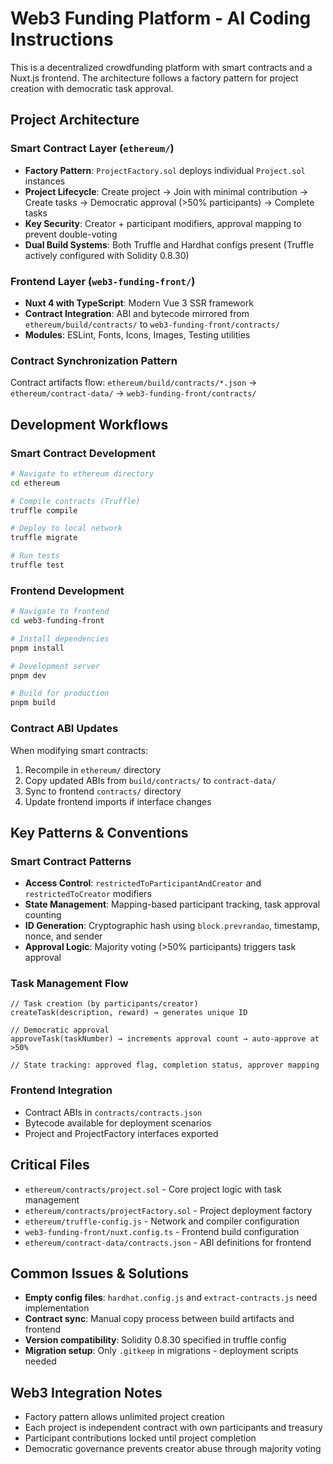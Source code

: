 # Web3 Funding Platform - AI Coding Instructions

This is a decentralized crowdfunding platform with smart contracts and a Nuxt.js frontend. The architecture follows a factory pattern for project creation with democratic task approval.

## Project Architecture

### Smart Contract Layer (`ethereum/`)
- **Factory Pattern**: `ProjectFactory.sol` deploys individual `Project.sol` instances
- **Project Lifecycle**: Create project → Join with minimal contribution → Create tasks → Democratic approval (>50% participants) → Complete tasks
- **Key Security**: Creator + participant modifiers, approval mapping to prevent double-voting
- **Dual Build Systems**: Both Truffle and Hardhat configs present (Truffle actively configured with Solidity 0.8.30)

### Frontend Layer (`web3-funding-front/`)
- **Nuxt 4 with TypeScript**: Modern Vue 3 SSR framework
- **Contract Integration**: ABI and bytecode mirrored from `ethereum/build/contracts/` to `web3-funding-front/contracts/`
- **Modules**: ESLint, Fonts, Icons, Images, Testing utilities

### Contract Synchronization Pattern
Contract artifacts flow: `ethereum/build/contracts/*.json` → `ethereum/contract-data/` → `web3-funding-front/contracts/`

## Development Workflows

### Smart Contract Development
```bash
# Navigate to ethereum directory
cd ethereum

# Compile contracts (Truffle)
truffle compile

# Deploy to local network
truffle migrate

# Run tests
truffle test
```

### Frontend Development
```bash
# Navigate to frontend
cd web3-funding-front

# Install dependencies
pnpm install

# Development server
pnpm dev

# Build for production
pnpm build
```

### Contract ABI Updates
When modifying smart contracts:
1. Recompile in `ethereum/` directory
2. Copy updated ABIs from `build/contracts/` to `contract-data/`
3. Sync to frontend `contracts/` directory
4. Update frontend imports if interface changes

## Key Patterns & Conventions

### Smart Contract Patterns
- **Access Control**: `restrictedToParticipantAndCreator` and `restrictedToCreator` modifiers
- **State Management**: Mapping-based participant tracking, task approval counting
- **ID Generation**: Cryptographic hash using `block.prevrandao`, timestamp, nonce, and sender
- **Approval Logic**: Majority voting (>50% participants) triggers task approval

### Task Management Flow
```solidity
// Task creation (by participants/creator)
createTask(description, reward) → generates unique ID

// Democratic approval
approveTask(taskNumber) → increments approval count → auto-approve at >50%

// State tracking: approved flag, completion status, approver mapping
```

### Frontend Integration
- Contract ABIs in `contracts/contracts.json` 
- Bytecode available for deployment scenarios
- Project and ProjectFactory interfaces exported

## Critical Files
- `ethereum/contracts/project.sol` - Core project logic with task management
- `ethereum/contracts/projectFactory.sol` - Project deployment factory
- `ethereum/truffle-config.js` - Network and compiler configuration
- `web3-funding-front/nuxt.config.ts` - Frontend build configuration
- `ethereum/contract-data/contracts.json` - ABI definitions for frontend

## Common Issues & Solutions
- **Empty config files**: `hardhat.config.js` and `extract-contracts.js` need implementation
- **Contract sync**: Manual copy process between build artifacts and frontend
- **Version compatibility**: Solidity 0.8.30 specified in truffle config
- **Migration setup**: Only `.gitkeep` in migrations - deployment scripts needed

## Web3 Integration Notes
- Factory pattern allows unlimited project creation
- Each project is independent contract with own participants and treasury
- Participant contributions locked until project completion
- Democratic governance prevents creator abuse through majority voting
